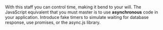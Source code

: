 With this staff you can control time, making it bend to your will. The JavaScript equivalent that you must master is to use **asynchronous** code in your application. Introduce fake timers to simulate waiting for database response, use promises, or the async.js library.